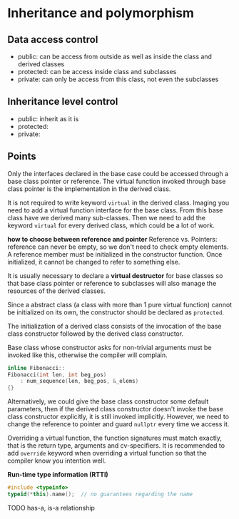 Inheritance and polymorphism
============================

Data access control
-------------------

- public: can be access from outside as well as inside the class and derived
    classes
- protected: can be access inside class and subclasses
- private: can only be access from this class, not even the subclasses


Inheritance level control
-------------------------

- public: inherit as it is
- protected:
- private:

Points
------

Only the interfaces declared in the base case could be accessed through a base
class pointer or reference. The virtual function invoked through base class
pointer is the implementation in the derived class.

It is not required to write keyword `virtual` in the derived class. Imaging you
need to add a virtual function interface for the base class. From this base
class have we derived many sub-classes. Then we need to add the keyword `virtual`
for every derived class, which could be a lot of work.

**how to choose between reference and pointer**
Reference vs. Pointers: reference can never be empty, so we don't need to
check empty elements. A reference member must be initialized in the constructor
function. Once initialized, it cannot be changed to refer to something else.

It is usually necessary to declare a **virtual destructor** for base classes so that
base class pointer or reference to subclasses will also manage the resources of
the derived classes.

Since a abstract class (a class with more than 1 pure virtual function) cannot
be initialized on its own, the constructor should be declared as `protected`.

The initialization of a derived class consists of the invocation of the base
class constructor followed by the derived class constructor.

Base class whose constructor asks for non-trivial arguments must be invoked
like this, otherwise the compiler will complain.
```cpp
inline Fibonacci::
Fibonacci(int len, int beg_pos)
    : num_sequence(len, beg_pos, &_elems)
{}
```
Alternatively, we could give the base class constructor some default parameters,
then if the derived class constructor doesn't invoke the base class constructor
explicitly, it is still invoked implicitly. However, we need to change the
reference to pointer and guard `nullptr` every time we access it.

Overriding a virtual function, the function signatures must match exactly, that
is the return type, arguments and cv-specifiers. It is recommended to add
`override` keyword when overriding a virtual function so that the compiler know
you intention well.

**Run-time type information (RTTI)**
```cpp
#include <typeinfo>
typeid(*this).name();  // no guarantees regarding the name
```

TODO
has-a, is-a relationship

